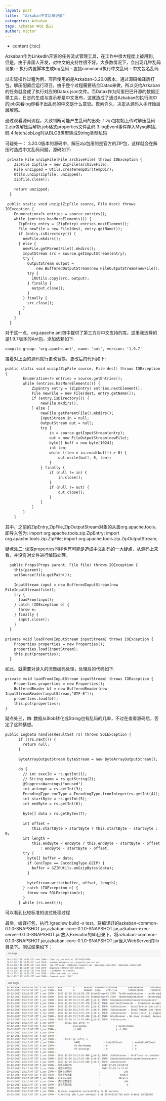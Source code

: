 ```yaml
---
layout: post
title:  "Azkaban中文乱码记录"
categories: Azkaban
tags: Azkaban 中文 乱码
author: Victor
---
```


* content
{:toc}

<p>Azkaban作为LinkedIn开源的任务流式管理工具，在工作中很大程度上被用到。但是，由于非国人开发，对中文的支持性很不好。大多数情况下，会出现几种乱码现象:
-  执行内置脚本生成log乱码
-  直接command执行中文乱码
-  中文包名乱码
</p>
<p>以实际操作过程为例，项目使用的是Azkaban-3.20.0版本，通过源码编译后打包，解压配置后运行项目。由于整个过程需要结合Datax来做，所以交给Azkaban的任务就变成了执行对应的Datax json文件。而Datax作为阿里巴巴开源的数据迁移工具，日志的生成与提示都是中文发布，这就造成了通过Azkaban的执行流中的job来看log却看不出乱码的中文是什么意思。摸索许久，决定从源码入手开始层层解惑。</p>
通过观看源码流程，大致判断可能产生乱码的出处:
1.zip包初始上传时解压乱码
2.zip包解压后解析.job格式properties文件乱码
3.logEvent事件存入Mysql时乱码
4.fetchJobLog时从BLOB类型转成String类型乱码

可疑处一：
3.20.0版本的源码中，解压zip包用的是官方的ZIP包，这样就会在解压时造成中文乱码问题，源码如下:
```
 private File unzipFile(File archiveFile) throws IOException {
    ZipFile zipfile = new ZipFile(archiveFile);
    File unzipped = Utils.createTempDir(tempDir);
    Utils.unzip(zipfile, unzipped);
    zipfile.close();

    return unzipped;
  }
  
 public static void unzip(ZipFile source, File dest) throws IOException {
    Enumeration<?> entries = source.entries();
    while (entries.hasMoreElements()) {
      ZipEntry entry = (ZipEntry) entries.nextElement();
      File newFile = new File(dest, entry.getName());
      if (entry.isDirectory()) {
        newFile.mkdirs();
      } else {
        newFile.getParentFile().mkdirs();
        InputStream src = source.getInputStream(entry);
        try {
          OutputStream output =
              new BufferedOutputStream(new FileOutputStream(newFile));
          try {
            IOUtils.copy(src, output);
          } finally {
            output.close();
          }
        } finally {
          src.close();
        }
      }
    }
  }
```
对于这一点，org.apache.ant包中提供了第三方对中文支持的库，这里我选择的是1.9.7版本的Ant包，添加依赖如下:
```
compile group: 'org.apache.ant', name: 'ant', version: '1.9.7'
```
接着对上面的源码就行更改替换，更改后的代码如下:
```
public static void unzip(ZipFile source, File dest) throws IOException {
        Enumeration<?> entries = source.getEntries();
        while (entries.hasMoreElements()) {
            ZipEntry entry = (ZipEntry) entries.nextElement();
            File newFile = new File(dest, entry.getName());
            if (entry.isDirectory()) {
                newFile.mkdirs();
            } else {
                newFile.getParentFile().mkdirs();
                InputStream in = null;
                OutputStream out = null;
                try {
                    in = source.getInputStream(entry);
                    out = new FileOutputStream(newFile);
                    byte[] buff = new byte[1024];
                    int len;
                    while ((len = in.read(buff)) > 0) {
                        out.write(buff, 0, len);
                    }
                } finally {
                    if (null != in) {
                        in.close();
                    }
                    if (null != out) {
                        out.close();
                    }
                }
            }
        }
    }
```
其中，之前的ZipEntry,ZipFile,ZipOutputStream对象的从属org.apache.tools，即导入包为:
import org.apache.tools.zip.ZipEntry;
import org.apache.tools.zip.ZipFile;
import org.apache.tools.zip.ZipOutputStream;

疑点处二:
读取properties同样也有可能是造成中文乱码的一大疑点，从源码上来看，并没有对文件进行编码处理。
```
  public Props(Props parent, File file) throws IOException {
    this(parent);
    setSource(file.getPath());

    InputStream input = new BufferedInputStream(new FileInputStream(file));
    try {
      loadFrom(input);
    } catch (IOException e) {
      throw e;
    } finally {
      input.close();
    }
  }
  
private void loadFrom(InputStream inputStream) throws IOException {
    Properties properties = new Properties();
    properties.load(inputStream);
    this.put(properties);
  }
```
如此，就需要对读入的流做编码处理，处理后的代码如下:
```
private void loadFrom(InputStream inputStream) throws IOException {
    Properties properties = new Properties();
    BufferedReader bf = new BufferedReader(new InputStreamReader(inputStream,"UTF-8"));
    properties.load(bf);
    this.put(properties);
}
```
疑点处三，四:
数据从Blob转化成String也有乱码的几率，不过在查看源码后，否定了这种猜想。
```
public LogData handle(ResultSet rs) throws SQLException {
      if (!rs.next()) {
        return null;
      }

      ByteArrayOutputStream byteStream = new ByteArrayOutputStream();

      do {
        // int execId = rs.getInt(1);
        // String name = rs.getString(2);
        @SuppressWarnings("unused")
        int attempt = rs.getInt(3);
        EncodingType encType = EncodingType.fromInteger(rs.getInt(4));
        int startByte = rs.getInt(5);
        int endByte = rs.getInt(6);

        byte[] data = rs.getBytes(7);

        int offset =
            this.startByte > startByte ? this.startByte - startByte : 0;
        int length =
            this.endByte < endByte ? this.endByte - startByte - offset
                : endByte - startByte - offset;
        try {
          byte[] buffer = data;
          if (encType == EncodingType.GZIP) {
            buffer = GZIPUtils.unGzipBytes(data);
          }

          byteStream.write(buffer, offset, length);
        } catch (IOException e) {
          throw new SQLException(e);
        }
      } while (rs.next());
```
可以看到比较标准的流式处理过程

最后，编译打包，执行./gradlew build -x test。将编译好的azkaban-common-0.1.0-SNAPSHOT.jar,azkaban-core-0.1.0-SNAPSHOT.jar,azkaban-exec-server-0.1.0-SNAPSHOT.jar放入Executor的lib目录下，将azkaban-common-0.1.0-SNAPSHOT.jar,azkaban-core-0.1.0-SNAPSHOT.jar当入WebServer的lib目录下。测试结果如下：  
![](https://github.com/V-I-C-T-O-R/V-I-C-T-O-R.github.io/blob/master/pic/zh_cn_1.png)  
![](https://github.com/V-I-C-T-O-R/V-I-C-T-O-R.github.io/blob/master/pic/zh_cn_2.png)
